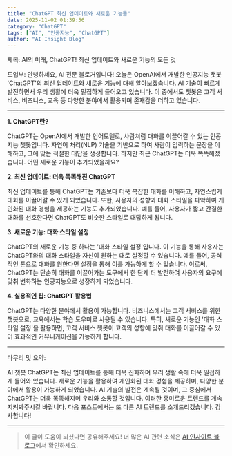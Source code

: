 ```yaml
---
title: "ChatGPT 최신 업데이트와 새로운 기능들"
date: 2025-11-02 01:39:56
category: "ChatGPT"
tags: ["AI", "인공지능", "ChatGPT"]
author: "AI Insight Blog"
---
```


제목: AI의 미래, ChatGPT! 최신 업데이트와 새로운 기능의 모든 것

도입부:
안녕하세요, AI 전문 블로거입니다! 오늘은 OpenAI에서 개발한 인공지능 챗봇 'ChatGPT'의 최신 업데이트와 새로운 기능에 대해 알아보겠습니다. AI 기술이 빠르게 발전하면서 우리 생활에 더욱 밀접하게 들어오고 있습니다. 이 중에서도 챗봇은 고객 서비스, 비즈니스, 교육 등 다양한 분야에서 활용되며 존재감을 더하고 있습니다.

---

**1. ChatGPT란?**

ChatGPT는 OpenAI에서 개발한 언어모델로, 사람처럼 대화를 이끌어갈 수 있는 인공지능 챗봇입니다. 자연어 처리(NLP) 기술을 기반으로 하여 사람이 입력하는 문장을 이해하고, 그에 맞는 적절한 대답을 생성합니다. 하지만 최근 ChatGPT는 더욱 똑똑해졌습니다. 어떤 새로운 기능이 추가되었을까요?

**2. 최신 업데이트: 더욱 똑똑해진 ChatGPT**

최신 업데이트를 통해 ChatGPT는 기존보다 더욱 복잡한 대화를 이해하고, 자연스럽게 대화를 이끌어갈 수 있게 되었습니다. 또한, 사용자의 성향과 대화 스타일을 파악하여 개인화된 대화 경험을 제공하는 기능도 추가되었습니다. 예를 들어, 사용자가 짧고 간결한 대화를 선호한다면 ChatGPT도 비슷한 스타일로 대답하게 됩니다.

**3. 새로운 기능: 대화 스타일 설정**

ChatGPT의 새로운 기능 중 하나는 '대화 스타일 설정'입니다. 이 기능을 통해 사용자는 ChatGPT와의 대화 스타일을 자신이 원하는 대로 설정할 수 있습니다. 예를 들어, 공식적인 톤으로 대화를 원한다면 설정을 통해 이를 가능하게 할 수 있습니다. 이로써, ChatGPT는 단순히 대화를 이끌어가는 도구에서 한 단계 더 발전하여 사용자의 요구에 맞춰 변화하는 인공지능으로 성장하게 되었습니다.

**4. 실용적인 팁: ChatGPT 활용법**

ChatGPT는 다양한 분야에서 활용이 가능합니다. 비즈니스에서는 고객 서비스를 위한 챗봇으로, 교육에서는 학습 도우미로 사용될 수 있습니다. 특히, 새로운 기능인 '대화 스타일 설정'을 활용하면, 고객 서비스 챗봇이 고객의 성향에 맞춰 대화를 이끌어갈 수 있어 효과적인 커뮤니케이션을 가능하게 합니다.

---

마무리 및 요약:

AI 챗봇 ChatGPT는 최신 업데이트를 통해 더욱 진화하며 우리 생활 속에 더욱 밀접하게 들어와 있습니다. 새로운 기능을 활용하여 개인화된 대화 경험을 제공하며, 다양한 분야에서 활용이 가능하게 되었습니다. AI 기술의 발전은 계속될 것이며, 그 중심에서 ChatGPT는 더욱 똑똑해지며 우리와 소통할 것입니다. 이러한 흥미로운 트렌드를 계속 지켜봐주시길 바랍니다. 다음 포스트에서는 또 다른 AI 트렌드를 소개드리겠습니다. 감사합니다!

---

> 이 글이 도움이 되셨다면 공유해주세요! 
> 더 많은 AI 관련 소식은 [AI 인사이트 블로그](https://tonyhwang1004.github.io/ai-insight-blog)에서 확인하세요.
